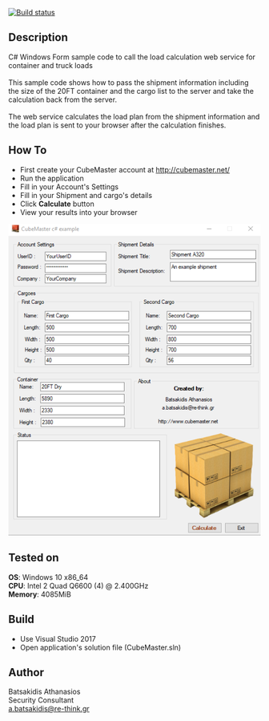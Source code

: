 [![Build status](https://ci.appveyor.com/api/projects/status/hctwkffjvt2wblr1?svg=true)](https://ci.appveyor.com/project/abatsakidis/cubemaster)

## Description ##

C# Windows Form sample code to call the load calculation web service for container and truck loads
<br><br>
This sample code shows how to pass the shipment information including the size of the 20FT container and the cargo list to the server and take the calculation back from the server. 
<br><br>
The web service calculates the load plan from the shipment information and the load plan is sent to your browser after the calculation finishes. 

## How To ##

* First create your CubeMaster account at http://cubemaster.net/
* Run the application
* Fill in your Account's Settings
* Fill in your Shipment and cargo's details
* Click **Calculate** button
* View your results into your browser

![Alt text](/Screenshots/screen1.png?raw=true "CubeMaster")

## Tested on ##

**OS**: Windows 10 x86_64 <br>
**CPU**: Intel 2 Quad Q6600 (4) @ 2.400GHz <br>
**Memory**: 4085MiB <br>

## Build ##

* Use Visual Studio 2017<br>
* Open application's solution file (CubeMaster.sln)<br>

## Author ##

Batsakidis Athanasios<br>
Security Consultant<br>
a.batsakidis@re-think.gr
